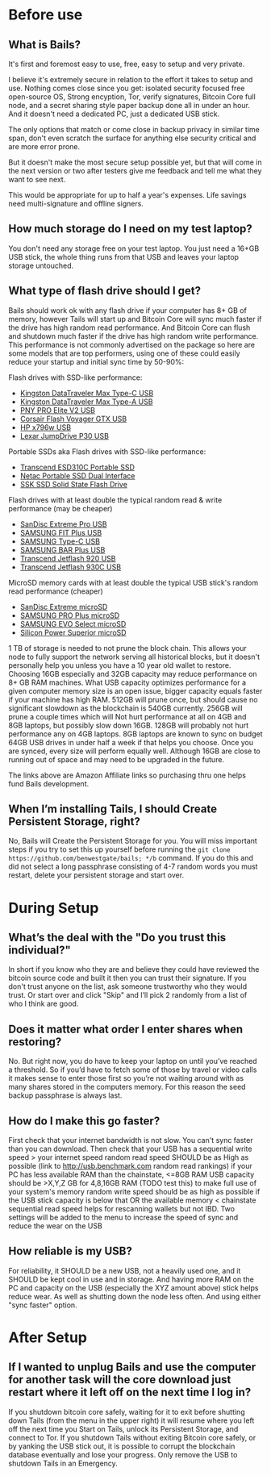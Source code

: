 # Before use
## What is Bails?

It's first and foremost easy to use, free, easy to setup and very private.

I believe it's extremely secure in relation to the effort it takes to setup and use. 
Nothing comes close since you get: isolated security focused free open-source OS, Strong encyption, Tor, verify signatures, Bitcoin Core full node, and a secret sharing style paper backup done all in under an hour. And it doesn't need a dedicated PC, just a dedicated USB stick.

The only options that match or come close in backup privacy in similar time span, don't even scratch the surface for anything else security critical and are more error prone. 

But it doesn't make the most secure setup possible yet, but that will come in the next version or two after testers give me feedback and tell me what they want to see next.

This would be appropriate for up to half a year's expenses. Life savings need multi-signature and offline signers.

## How much storage do I need on my test laptop?

You don't need any storage free on your test laptop. You just need a 16+GB USB stick, the whole thing runs from that USB and leaves your laptop storage untouched.

## What type of flash drive should I get?

Bails should work ok with any flash drive if your computer has 8+ GB of memory, however Tails will start up and Bitcoin Core will sync much faster if the drive has high random read performance. And Bitcoin Core can flush and shutdown much faster if the drive has high random write performance. This performance is not commonly advertised on the package so here are some models that are top performers, using one of these could easily reduce your startup and initial sync time by 50-90%:

Flash drives with SSD-like performance:
- [Kingston DataTraveler Max Type-C USB](https://amzn.to/3OpMELw)
- [Kingston DataTraveler Max Type-A USB](https://amzn.to/3Yie7DL)
- [PNY PRO Elite V2 USB](https://amzn.to/43QbJ8p)
- [Corsair Flash Voyager GTX USB](https://amzn.to/47joyLm)
- [HP x796w USB](https://amzn.to/3Qq7SeU)
- [Lexar JumpDrive P30 USB](https://amzn.to/3KnHNcz)

Portable SSDs aka Flash drives with SSD-like performance:
- [Transcend ESD310C Portable SSD](https://amzn.to/44U2OUv)
- [Netac Portable SSD Dual Interface](https://amzn.to/3DOD4wR)
- [SSK SSD Solid State Flash Drive](https://amzn.to/3Qpgoer)

Flash drives with at least double the typical random read & write performance (may be cheaper)
- [SanDisc Extreme Pro USB](https://amzn.to/3KngiA0)
- [SAMSUNG FIT Plus USB](https://amzn.to/3OjRmdY)
- [SAMSUNG Type-C USB](https://amzn.to/3rTpQfM)
- [SAMSUNG BAR Plus USB](https://amzn.to/45hxyyR)
- [Transcend Jetflash 920 USB](https://amzn.to/3KqNh6z)
- [Transcend Jetflash 930C USB](https://amzn.to/3q8pu4B)

MicroSD memory cards with at least double the typical USB stick's random read performance (cheaper)
- [SanDisc Extreme microSD](https://amzn.to/3KraGF7)
- [SAMSUNG PRO Plus microSD](https://amzn.to/3Qn9INK)
- [SAMSUNG EVO Select microSD](https://amzn.to/3Km8sXd)
- [Silicon Power Superior microSD](https://amzn.to/3OHoBZZ)


1 TB of storage is needed to not prune the block chain. This allows your node to fully support the network serving all historical blocks, but it doesn't personally help you unless you have a 10 year old wallet to restore.
Choosing 16GB especially and 32GB capacity may reduce performance on 8+ GB RAM machines. What USB capacity optimizes performance for a given computer memory size is an open issue, bigger capacity equals faster if your machine has high RAM. 512GB will prune once, but should cause no significant slowdown as the blockchain is 540GB currently. 256GB will prune a couple times which will Not hurt performance at all on 4GB and 8GB laptops, but possibly slow down 16GB. 128GB will probably not hurt performance any on 4GB laptops. 8GB laptops are known to sync on budget 64GB USB drives in under half a week if that helps you choose. Once you are synced, every size will perform equally well. Although 16GB are close to running out of space and may need to be upgraded in the future.

The links above are Amazon Affiliate links so purchasing thru one helps fund Bails development.

## When I’m installing Tails, I should Create Persistent Storage, right?

No, Bails will Create the Persistent Storage for you. You will miss important steps if you try to set this up yourself before running the `git clone https://github.com/benwestgate/bails; */b` command. If you do this and did not select a long passphrase consisting of 4-7 random words you must restart, delete your persistent storage and start over.

# During Setup

## What’s the deal with the "Do you trust this individual?"

In short if you know who they are and believe they could have reviewed the bitcoin source code and built it then you can trust their signature. If you don't trust anyone on the list, ask someone trustworthy who they would trust. Or start over and click "Skip" and I’ll pick 2 randomly from a list of who I think are good.

## Does it matter what order I enter shares when restoring?
No. But right now, you do have to keep your laptop on until you’ve reached a threshold. So if you’d have to fetch some of those by travel or video calls it makes sense to enter those first so you’re not waiting around with as many shares stored in the computers memory. For this reason the seed backup passphrase is always last.

## How do I make this go faster?
First check that your internet bandwidth is not slow. You can't sync faster than you can download.
Then check that your USB has a sequential write speed > your internet speed
random read speed SHOULD be as High as possible (link to http://usb.benchmark.com random read rankings) if your PC has less available RAM than the chainstate, <=8GB RAM
USB capacity should be >X,Y,Z GB for 4,8,16GB RAM (TODO test this) to make full use of your system's memory
random write speed should be as high as possible if the USB stick capacity is below that OR the available memory < chainstate
sequential read speed helps for rescanning wallets but not IBD.
Two settings will be added to the menu to increase the speed of sync and reduce the wear on the USB

## How reliable is my USB?
For reliability, it SHOULD be a new USB, not a heavily used one, and it SHOULD be kept cool in use and in storage. And having more RAM on the PC and capacity on the USB (especially the XYZ amount above) stick helps reduce wear. As well as shutting down the node less often. And using either "sync faster" option.

# After Setup

## If I wanted to unplug Bails and use the computer for another task will the core download just restart where it left off on the next time I log in?
If you shutdown bitcoin core safely, waiting for it to exit before shutting down Tails (from the menu in the upper right) it will resume where you left off the next time you Start on Tails, unlock its Persistent Storage, and connect to Tor.
If you shutdown Tails without exiting Bitcoin core safely, or by yanking the USB stick out, it is possible to corrupt the blockchain database eventually and lose your progress. Only remove the USB to shutdown Tails in an Emergency.

